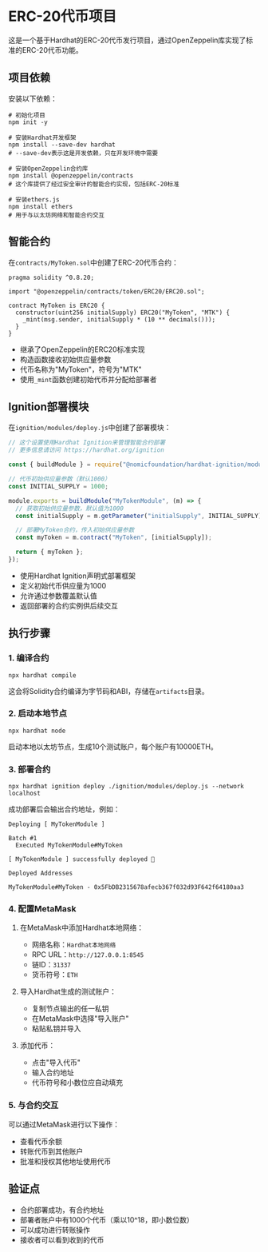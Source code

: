 # ERC-20代币项目

这是一个基于Hardhat的ERC-20代币发行项目，通过OpenZeppelin库实现了标准的ERC-20代币功能。

## 项目依赖

安装以下依赖：

```shell
# 初始化项目
npm init -y

# 安装Hardhat开发框架
npm install --save-dev hardhat
# --save-dev表示这是开发依赖，只在开发环境中需要

# 安装OpenZeppelin合约库
npm install @openzeppelin/contracts
# 这个库提供了经过安全审计的智能合约实现，包括ERC-20标准

# 安装ethers.js
npm install ethers
# 用于与以太坊网络和智能合约交互
```

## 智能合约

在`contracts/MyToken.sol`中创建了ERC-20代币合约：

```solidity
pragma solidity ^0.8.20;

import "@openzeppelin/contracts/token/ERC20/ERC20.sol";

contract MyToken is ERC20 {
  constructor(uint256 initialSupply) ERC20("MyToken", "MTK") {
    _mint(msg.sender, initialSupply * (10 ** decimals()));
  }
}
```

- 继承了OpenZeppelin的ERC20标准实现
- 构造函数接收初始供应量参数
- 代币名称为"MyToken"，符号为"MTK"
- 使用`_mint`函数创建初始代币并分配给部署者

## Ignition部署模块

在`ignition/modules/deploy.js`中创建了部署模块：

```javascript
// 这个设置使用Hardhat Ignition来管理智能合约部署
// 更多信息请访问 https://hardhat.org/ignition

const { buildModule } = require("@nomicfoundation/hardhat-ignition/modules");

// 代币初始供应量参数（默认1000）
const INITIAL_SUPPLY = 1000;

module.exports = buildModule("MyTokenModule", (m) => {
  // 获取初始供应量参数，默认值为1000
  const initialSupply = m.getParameter("initialSupply", INITIAL_SUPPLY);

  // 部署MyToken合约，传入初始供应量参数
  const myToken = m.contract("MyToken", [initialSupply]);

  return { myToken };
});
```

- 使用Hardhat Ignition声明式部署框架
- 定义初始代币供应量为1000
- 允许通过参数覆盖默认值
- 返回部署的合约实例供后续交互

## 执行步骤

### 1. 编译合约

```shell
npx hardhat compile
```

这会将Solidity合约编译为字节码和ABI，存储在`artifacts`目录。

### 2. 启动本地节点

```shell
npx hardhat node
```

启动本地以太坊节点，生成10个测试账户，每个账户有10000ETH。

### 3. 部署合约

```shell
npx hardhat ignition deploy ./ignition/modules/deploy.js --network localhost
```

成功部署后会输出合约地址，例如：
```
Deploying [ MyTokenModule ]

Batch #1
  Executed MyTokenModule#MyToken

[ MyTokenModule ] successfully deployed 🚀

Deployed Addresses

MyTokenModule#MyToken - 0x5FbDB2315678afecb367f032d93F642f64180aa3
```

### 4. 配置MetaMask

1. 在MetaMask中添加Hardhat本地网络：
   - 网络名称：`Hardhat本地网络`
   - RPC URL：`http://127.0.0.1:8545`
   - 链ID：`31337`
   - 货币符号：`ETH`

2. 导入Hardhat生成的测试账户：
   - 复制节点输出的任一私钥
   - 在MetaMask中选择"导入账户"
   - 粘贴私钥并导入

3. 添加代币：
   - 点击"导入代币"
   - 输入合约地址
   - 代币符号和小数位应自动填充

### 5. 与合约交互

可以通过MetaMask进行以下操作：
- 查看代币余额
- 转账代币到其他账户
- 批准和授权其他地址使用代币

## 验证点

- 合约部署成功，有合约地址
- 部署者账户中有1000个代币（乘以10^18，即小数位数）
- 可以成功进行转账操作
- 接收者可以看到收到的代币

